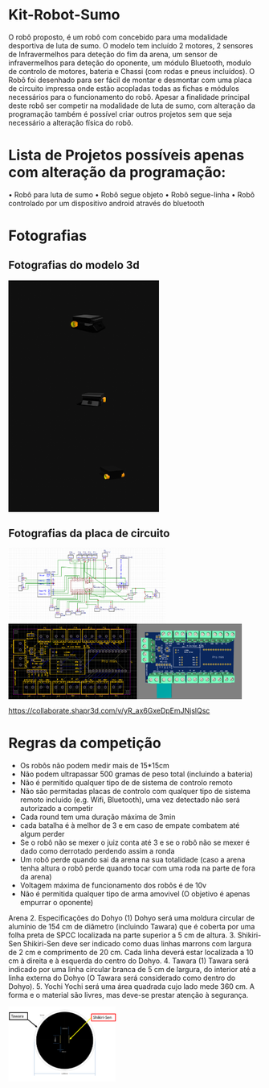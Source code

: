 # Kit-Robot-Sumo
O robô proposto, é um robô com concebido para uma modalidade desportiva de luta de sumo. O modelo tem incluído 2 motores, 2 sensores de Infravermelhos para deteção do fim da arena, um sensor de infravermelhos para deteção do oponente, um módulo Bluetooth, modulo de controlo de motores, bateria e Chassi (com rodas e pneus incluídos).
O Robô foi desenhado para ser fácil de montar e desmontar com uma placa de circuito impressa onde estão acopladas todas as fichas e módulos necessários para o funcionamento do robô.
Apesar a finalidade principal deste robô ser competir na modalidade de luta de sumo, com alteração da programação também é possível criar outros projetos sem que seja necessário a alteração física do robô.

# Lista de Projetos possíveis apenas com alteração da programação:
• Robô para luta de sumo
• Robô segue objeto
• Robô segue-linha
• Robô controlado por um dispositivo android através do bluetooth


# Fotografias
## Fotografias do modelo 3d
<div style="display:flex; flex-wrap: wrap;">
<img src="./04.fotografias/Sumo%20Bot%20Kit-2023-11-13%20170850.png" alt="Imagem 1" width="300">
<img src="./04.fotografias/Sumo%20Bot%20Kit-2023-11-13%20170924.png?raw=true" alt="Imagem 1" width="300">
<img src="./04.fotografias/Sumo%20Bot%20Kit-2023-11-13%20170928.png?raw=true" alt="Imagem 1" width="300">
</div>

## Fotografias da placa de circuito
<div style="display:flex; flex-wrap: wrap;">
<img src="./04.fotografias/esquema.png" alt="Imagem 1" height="150">
<img src="./04.fotografias/placa_2d.png?raw=true" alt="Imagem 1" height="150">
<img src="./04.fotografias/placa_3d.png?raw=true" alt="Imagem 1" height="150">
</div>

https://collaborate.shapr3d.com/v/yR_ax6GxeDpEmJNjslQsc



# Regras da competição
- Os robôs não podem medir mais de 15*15cm
- Não podem ultrapassar 500 gramas de peso total (incluindo a bateria) 
- Não é permitido qualquer tipo de de sistema de controlo remoto
- Não são permitadas placas de controlo com qualquer tipo de sistema remoto incluido (e.g. Wifi, Bluetooth), uma vez detectado não será autorizado a competir
- Cada round tem uma duração máxima de 3min
- cada batalha é à melhor de 3 e em caso de empate combatem até algum perder
- Se o robô não se mexer o juiz conta até 3 e se o robô não se mexer é dado como derrotado perdendo assim a ronda
- Um robô perde quando sai da arena na sua totalidade (caso a arena tenha altura o robô perde quando tocar com uma roda na parte de fora da arena)
- Voltagem máxima de funcionamento dos robôs é de 10v
- Não é permitida qualquer tipo de arma amovivel (O objetivo é apenas empurrar o oponente) 


Arena
2. Especificações do Dohyo
(1) Dohyo será uma moldura circular de alumínio de 154 cm de diâmetro (incluindo Tawara) que é coberta por uma folha preta de SPCC localizada na parte superior a 5 cm de altura.
3. Shikiri-Sen
Shikiri-Sen deve ser indicado como duas linhas marrons com largura de 2 cm e comprimento de 20 cm. Cada linha deverá estar localizada a 10 cm à direita e à esquerda do centro do Dohyo.
4. Tawara
(1) Tawara será indicado por uma linha circular branca de 5 cm de largura, do interior até a linha externa do Dohyo (O Tawara será considerado como dentro do Dohyo).
5. Yochi
Yochi será uma área quadrada cujo lado mede 360 ​​cm. A forma e o material são livres, mas deve-se prestar atenção à segurança.

<img src="./04.fotografias/Art3_P2.png?raw=true" alt="Imagem 1" height="150">
